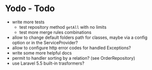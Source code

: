 # Yodo - Todo

- write more tests
  - test repository method `getAll` with no limits
  - test more merge rules combinations
- allow to change default folders path for classes, maybe via a config option or in the ServiceProvider?
- allow to configure http error codes for handled Exceptions?
- write some more helpful docs
- permit to handler sorting by a relation? (see OrderRepository)
- use Laravel 5.5 built-in trasformers?